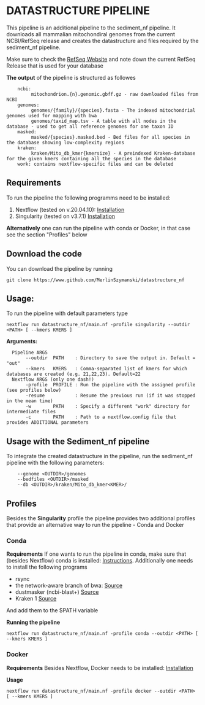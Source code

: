 # DATASTRUCTURE PIPELINE
This pipeline is an additional pipeline to the sediment_nf pipeline. It downloads all mammalian mitochondiral genomes from the current NCBI/RefSeq release and creates the datastructure and files required by the sediment_nf pipeline.

Make sure to check the [RefSeq Website](https://www.ncbi.nlm.nih.gov/refseq/) and note down the current RefSeq Release that is used for your database

**The output** of the pipeline is structured as followes
```
    ncbi: 
         mitochondrion.{n}.genomic.gbff.gz - raw downloaded files from NCBI
    genomes: 
         genomes/{family}/{species}.fasta - The indexed mitochondrial genomes used for mapping with bwa
         genomes/taxid_map.tsv - A table with all nodes in the database - used to get all reference genomes for one taxon ID
    masked:
         masked/{species}.masked.bed - Bed files for all species in the database showing low-complexity regions
    kraken:
         kraken/Mito_db_kmer{kmersize} - A preindexed Kraken-database for the given kmers containing all the species in the database
    work: contains nextflow-specific files and can be deleted
```

## Requirements
To run the pipeline the following programms need to be installed:
1. Nextflow (tested on v.20.04.10): [Installation](https://www.nextflow.io/docs/latest/getstarted.html)
2. Singularity (tested on v3.7.1) [Installation](https://sylabs.io/guides/3.0/user-guide/installation.html)

**Alternatively** one can run the pipeline with conda or Docker, in that case see the section "Profiles" below

## Download the code 
You can download the pipeline by running

``` git clone https://www.github.com/MerlinSzymanski/datastructure_nf ```


## Usage:
To run the pipeline with default parameters type

``` 
nextflow run datastructure_nf/main.nf -profile singularity --outdir <PATH> [ --kmers KMERS ]
```

**Arguments:**
```    
  Pipeline ARGS
       --outdir  PATH    : Directory to save the output in. Default = "out"
       --kmers   KMERS   : Comma-separated list of kmers for which databases are created (e.g. 21,22,23). Default=22
  Nextflow ARGS (only one dash!)
       -profile  PROFILE : Run the pipeline with the assigned profile (see profiles below)
       -resume           : Resume the previous run (if it was stopped in the mean time)
       -w        PATH    : Specify a different "work" directory for intermediate files
       -c        PATH    : Path to a nextflow.config file that provides ADDITIONAL parameters
```

## Usage with the Sediment_nf pipeline
To integrate the created datastructure in the pipeline, run the sediment_nf pipeline with the following parameters:
```
    --genome <OUTDIR>/genomes
    --bedfiles <OUTDIR>/masked
    --db <OUTDIR>/kraken/Mito_db_kmer<KMER>/
```

## Profiles
Besides the **Singularity** profile the pipeline provides two additional profiles that provide an alternative way to run the pipeline - Conda and Docker

### Conda 
**Requirements**
If one wants to run the pipeline in conda, make sure that (besides Nextflow) conda is installed: [Instructions](https://conda.io/projects/conda/en/latest/user-guide/install/index.html).
Additionally one needs to install the following programs
* rsync
* the network-aware branch of bwa: [Source](https://github.com/mpieva/network-aware-bwa)
* dustmasker (ncbi-blast+) [Source](https://blast.ncbi.nlm.nih.gov/Blast.cgi?PAGE_TYPE=BlastDocs&DOC_TYPE=Download)
* Kraken 1 [Source](https://github.com/DerrickWood/kraken)

And add them to the $PATH variable

**Running the pipeline**
``` 
nextflow run datastructure_nf/main.nf -profile conda --outdir <PATH> [ --kmers KMERS ]
```

### Docker
**Requirements**
Besides Nextflow, Docker needs to be installed: [Installation](https://docs.docker.com/get-docker/)

**Usage**
``` 
nextflow run datastructure_nf/main.nf -profile docker --outdir <PATH> [ --kmers KMERS ]
```
